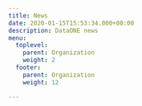 ```yaml
---
title: News
date: 2020-01-15T15:53:34.000+00:00
description: DataONE news
menu:
  toplevel:
    parent: Organization
    weight: 2
  footer:
    parent: Organization
    weight: 12

---
```

